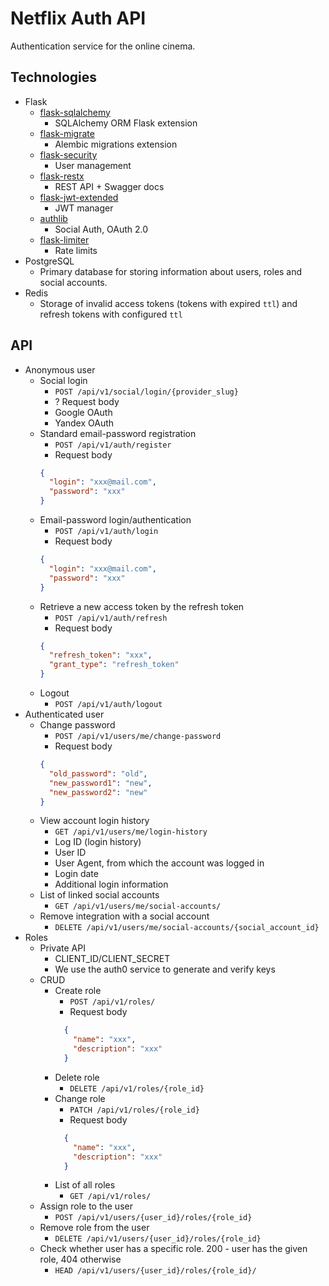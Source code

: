# Netflix Auth API
Authentication service for the online cinema.

## Technologies
- Flask
  - [flask-sqlalchemy](https://flask-sqlalchemy.palletsprojects.com/en/2.x/quickstart/)
    - SQLAlchemy ORM Flask extension
  - [flask-migrate](https://flask-migrate.readthedocs.io/en/latest/)
    - Alembic migrations extension
  - [flask-security](https://pythonhosted.org/Flask-Security/quickstart.html)
    - User management
  - [flask-restx](https://flask-restx.readthedocs.io/en/latest/)
    - REST API + Swagger docs
  - [flask-jwt-extended](https://flask-jwt-extended.readthedocs.io/en/stable/basic_usage/)
    - JWT manager
  - [authlib](https://docs.authlib.org/en/latest/client/flask.html#flask-client)
    - Social Auth, OAuth 2.0
  - [flask-limiter](https://github.com/alisaifee/flask-limiter)
    - Rate limits
- PostgreSQL
  - Primary database for storing information about users, roles and social accounts.
- Redis
  - Storage of invalid access tokens (tokens with expired `ttl`) and refresh tokens with configured `ttl`

## API
- Anonymous user
  - Social login
    - `POST /api/v1/social/login/{provider_slug}`
    - ? Request body
    - Google OAuth
    - Yandex OAuth
  - Standard email-password registration
    - `POST /api/v1/auth/register`
    - Request body
    ```json
    {
      "login": "xxx@mail.com",
      "password": "xxx"
    }
    ```
  - Email-password login/authentication
    - `POST /api/v1/auth/login`
    - Request body
    ```json
    {
      "login": "xxx@mail.com",
      "password": "xxx"
    }
    ```
  - Retrieve a new access token by the refresh token
    - `POST /api/v1/auth/refresh`
    - Request body
    ```json
    {
      "refresh_token": "xxx",
      "grant_type": "refresh_token"
    }
    ```
  - Logout
    - `POST /api/v1/auth/logout`
- Authenticated user
  - Change password
    - `POST /api/v1/users/me/change-password`
    - Request body
    ```json
    {
      "old_password": "old",
      "new_password1": "new",
      "new_password2": "new"
    }
    ```
  - View account login history
    - `GET /api/v1/users/me/login-history`
    - Log ID (login history)
    - User ID
    - User Agent, from which the account was logged in
    - Login date
    - Additional login information
  - List of linked social accounts
    - `GET /api/v1/users/me/social-accounts/`
  - Remove integration with a social account
    - `DELETE /api/v1/users/me/social-accounts/{social_account_id}`
- Roles
  - Private API
    - CLIENT_ID/CLIENT_SECRET
    - We use the auth0 service to generate and verify keys
  - CRUD
    - Create role
      - `POST /api/v1/roles/`
      - Request body
      ```json
        {
          "name": "xxx",
          "description": "xxx"
        }
      ```
    - Delete role
      - `DELETE /api/v1/roles/{role_id}`
    - Change role
      - `PATCH /api/v1/roles/{role_id}`
      - Request body
      ```json
        {
          "name": "xxx",
          "description": "xxx"
        }
      ```
    - List of all roles
      - `GET /api/v1/roles/`
  - Assign role to the user
    - `POST /api/v1/users/{user_id}/roles/{role_id}`
  - Remove role from the user
    - `DELETE /api/v1/users/{user_id}/roles/{role_id}`
  - Check whether user has a specific role. 200 - user has the given role, 404 otherwise
    - `HEAD /api/v1/users/{user_id}/roles/{role_id}/`
